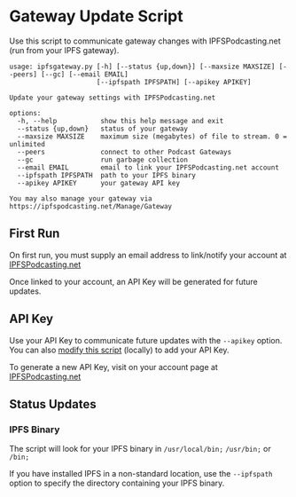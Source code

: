 # Gateway Update Script
Use this script to communicate gateway changes with IPFSPodcasting.net (run from your IPFS gateway).

```
usage: ipfsgateway.py [-h] [--status {up,down}] [--maxsize MAXSIZE] [--peers] [--gc] [--email EMAIL]
                      [--ipfspath IPFSPATH] [--apikey APIKEY]

Update your gateway settings with IPFSPodcasting.net

options:
  -h, --help           show this help message and exit
  --status {up,down}   status of your gateway
  --maxsize MAXSIZE    maximum size (megabytes) of file to stream. 0 = unlimited
  --peers              connect to other Podcast Gateways
  --gc                 run garbage collection
  --email EMAIL        email to link your IPFSPodcasting.net account
  --ipfspath IPFSPATH  path to your IPFS binary
  --apikey APIKEY      your gateway API key

You may also manage your gateway via https://ipfspodcasting.net/Manage/Gateway
```
## First Run
On first run, you must supply an email address to link/notify your account at [IPFSPodcasting.net](https://IPFSPodcasting.net/Manage)

Once linked to your account, an API Key will be generated for future updates.

## API Key
Use your API Key to communicate future updates with the `--apikey` option. You can also [modify this script](https://github.com/Cameron-IPFSPodcasting/podcast-Gateway/blob/72bf0f33a1e7d53d5c0f5314e3064c38554232ee/ipfspodcastgateway/ipfspodcastgateway.py#L31) (locally) to add your API Key.

To generate a new API Key, visit on your account page at [IPFSPodcasting.net](https://IPFSPodcasting.net/Manage/Gateway)

## Status Updates

### IPFS Binary
The script will look for your IPFS binary in `/usr/local/bin;` `/usr/bin;` or `/bin;`

If you have installed IPFS in a non-standard location, use the `--ipfspath` option to specify the directory containing your IPFS binary.
